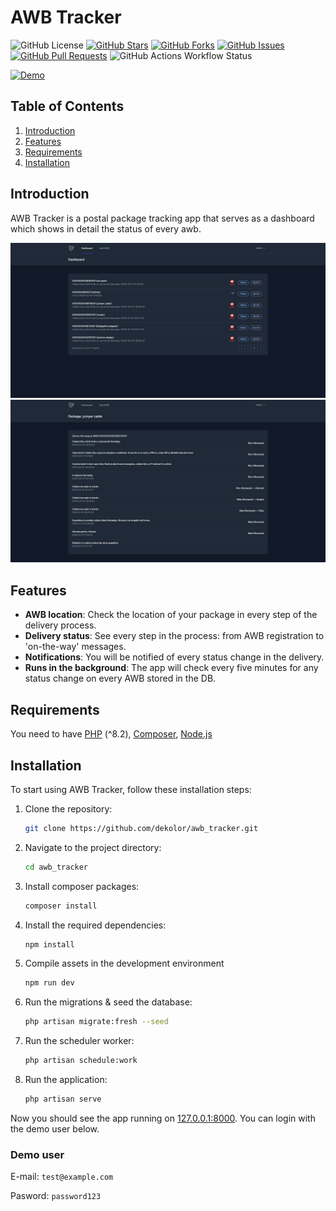 # AWB Tracker

![GitHub License](https://img.shields.io/github/license/dekolor/awb_tracker)
[![GitHub Stars](https://img.shields.io/github/stars/dekolor/awb_tracker)](https://github.com/dekolor/awb_tracker/stargazers)
[![GitHub Forks](https://img.shields.io/github/forks/dekolor/awb_tracker)](https://github.com/dekolor/awb_tracker/network/members)
[![GitHub Issues](https://img.shields.io/github/issues/dekolor/awb_tracker)](https://github.com/dekolor/awb_tracker/issues)
[![GitHub Pull Requests](https://img.shields.io/github/issues-pr/dekolor/awb_tracker)](https://github.com/dekolor/awb_tracker/pulls)
![GitHub Actions Workflow Status](https://img.shields.io/github/actions/workflow/status/dekolor/awb_tracker/laravel.yml)

[![Demo](https://img.shields.io/badge/demo-coming--soon-lightgrey?style=flat&logo=laravel)](#)

## Table of Contents

1. [Introduction](#introduction)
2. [Features](#features)
3. [Requirements](#requirements)
4. [Installation](#installation)

## Introduction

AWB Tracker is a postal package tracking app that serves as a dashboard which shows in detail the status of every awb.

![Dashboard](/images/demo1.png)
![AWB Details](/images/demo2.png)

## Features

-   **AWB location**: Check the location of your package in every step of the delivery process.
-   **Delivery status**: See every step in the process: from AWB registration to 'on-the-way' messages.
-   **Notifications**: You will be notified of every status change in the delivery.
-   **Runs in the background**: The app will check every five minutes for any status change on every AWB stored in the DB.

## Requirements

You need to have [PHP](https://www.php.net/) (^8.2), [Composer](https://getcomposer.org/), [Node.js](https://nodejs.org/)

## Installation

To start using AWB Tracker, follow these installation steps:

1. Clone the repository:

    ```bash
    git clone https://github.com/dekolor/awb_tracker.git
    ```

2. Navigate to the project directory:

    ```bash
    cd awb_tracker
    ```

3. Install composer packages:

    ```bash
    composer install
    ```

4. Install the required dependencies:

    ```bash
    npm install
    ```

5. Compile assets in the development environment

    ```bash
    npm run dev
    ```

6. Run the migrations & seed the database:

    ```bash
    php artisan migrate:fresh --seed
    ```

7. Run the scheduler worker:

    ```bash
    php artisan schedule:work
    ```

8. Run the application:

    ```bash
    php artisan serve
    ```

Now you should see the app running on [127.0.0.1:8000](http://127.0.0.1:8000). You can login with the demo user below.

### Demo user

E-mail: `test@example.com`

Pasword: `password123`
